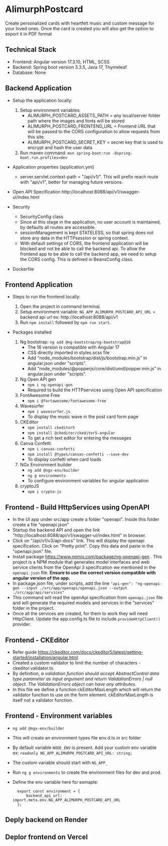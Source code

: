 # AlimurphPostcard

Create personalized cards with heartfelt music and custom message for your loved ones. Once the card is created you will also get the option to export it in PDF format

## Technical Stack
* Frontend: Angular version 17.3.10, HTML, SCSS
* Backend: Spring boot version 3.3.5, Java 17, Thymeleaf
* Database: None

## Backend Application

* Setup the application locally:
    1. Setup environment variables:
        - ALIMURPH_POSTCARD_ASSETS_PATH = any local/server folder path where the images and fonts will be stored
        - ALIMURPH_POSTCARD_FRONTEND_URL = Frontend URL that will be passed to the CORS configuration to allow requests from this site.
        - ALIMURPH_POSTCARD_SECRET_KEY = secret key that is used to encrypt and hash the user data
    2. Run maven command: `mvn spring-boot:run -Dspring-boot.run.profiles=dev`

* Application properties (application.yml)
    - server.servlet.context-path = "/api/v1/". This will prefix reach route with "api/v1", better for managing future versions.

* Open API Specification
http://localhost:8088/api/v1/swagger-ui/index.html

* Security
    - SecurityConfig class
    - Since at this stage in the application, no user account is maintained, by defaults all routes are accessible.
    - sessionManagement is kept STATELESS, so that spring does not store any data in the HTTPsession or spring context.
    - With default settings of CORS, the frontend application will be blocked and not be able to call the backend api. To allow the frontend app to be able to call the backend app, we need to setup the CORS config. This is defined in BeansConfig class.

* Dockerfile


## Frontend Application

* Steps to run the frontend locally:
    1. Open the project in command terminal.
    2. Setup environment variable: `NG_APP_ALIMURPH_POSTCARD_API_URL` = backend api url ex: http://localhost:8088/api/v1
    2. Run `npm install` followed by `npm run start`.

* Packages installed
    1. Ng bootstrap: `ng add @ng-bootstrap/ng-bootstrap@16`
        - The 16 version is compatible with Angular 17
        - CSS directly imported in styles.scss file
        - Add "node_modules/bootstrap/dist/js/bootstrap.min.js" in angular.json under "scripts".
        - Add "node_modules/@popperjs/core/dist/umd/popper.min.js" in angular.json under "scripts".
    2. Ng Open API gen
        - `npm i ng-openapi-gen`
        - Required to build the HTTPservices using Open API specification
    3. FontAwesome Free
        - `npm i @fortawesome/fontawesome-free`
    4. Wavesurfer
        - `npm i wavesurfer.js`
        - To display the music wave in the post card form page
    5. CKEditor
        - `npm install ckeditor5`
		- `npm install @ckeditor/ckeditor5-angular`
        - To get a rich text editor for entering the messages
    6. Canva Confetti
        - `npm i canvas-confetti`
        - `npm install @types/canvas-confetti --save-dev`
        - To display confetti when card loads
    7. NGx Environment builder
        - `ng add @ngx-env/builder`
        - `ng g environments`
        - To configure environment variables for angular application
    8. cryptoJS
        - `npm i crypto-js`


## Frontend - Build HttpServices using OpenAPI
- In the UI app under src/app create a folder "openapi". Inside this folder create a file "openapi.json"
- Startup the backend API and open the link "http://localhost:8088/api/v1/swagger-ui/index.html" in browser.
- Click on "/api/v1/v3/api-docs" link. This will display the openapi specification. Click on "Pretty print". Copy this data and paste in the "openapi.json" file.
- Install package https://www.npmjs.com/package/ng-openapi-gen . This project is a NPM module that generates model interfaces and web service clients from the OpenApi 3 specification we mentioned in the `openapi.json` file. **Ensure to use the correct version compatible with angular version of the app.**
- In package.json file, under scripts, add the line `"api-gen": "ng-openapi-gen --input ./src/app/openapi/openapi.json --output ./src/app/api/services"`
- This command will read the openApi specification from `openapi.json` file and will generate the required models and services in the  "services" folder in the project.
- Once all the services are created, for them to work they will need HttpClient. Update the app.config.ts file to include `provideHttpClient()` provider.

## Frontend - CKEditor
- Refer guide https://ckeditor.com/docs/ckeditor5/latest/getting-started/installation/angular.html
- Created a custom validator to limit the number of characters - ckeditor.validator.ts.
- By definition, *a validation function should accept AbstractControl data type parameter as input argument and return ValidationErrors | null object. The ValidationErrors object can have any attributes*.
- In this file we define a function ckEditorMaxLength which will return the validator function to use on the form element. ckEditorMaxLength is itself not a validator function.

## Frontend - Environment variables
- `ng add @ngx-env/builder`
- This will create an environment types file env.d.ts in src folder
- By default variable `NODE_ENV` is present. Add your custom env variable ex: `readonly NG_APP_ALIMURPH_POSTCARD_API_URL: string;`
- The custom variable should start with `NG_APP_`
- Run `ng g environments` to create the environment files for dev and prod.
- Define the env variable here for exmaple:

        export const environment = {
            backend_api_url: import.meta.env.NG_APP_ALIMURPH_POSTCARD_API_URL
        };

## Deply backend on Render

## Deplor frontend on Vercel